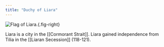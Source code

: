 ```yaml
---
title: "Duchy of Liara"
---
```


![Flag of Liara.](image/liara.png){.fig-right}

Liara is a city in the [[Cormorant Strait]]. Liara gained independence from Tilia in the [[Liaran Secession]] (118-121).
